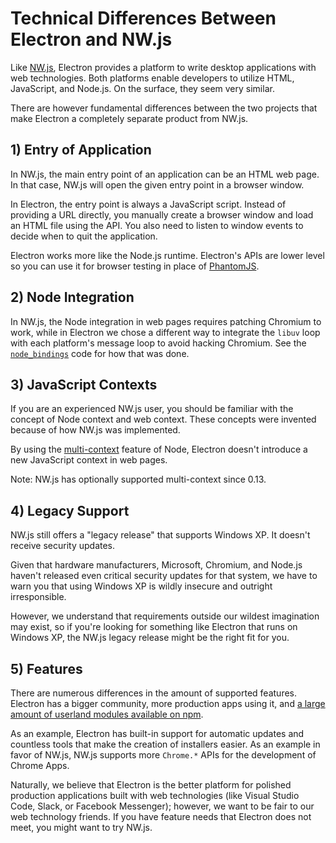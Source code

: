 # Technical Differences Between Electron and NW.js

Like [NW.js][nwjs], Electron provides a platform to write desktop applications with web
technologies. Both platforms enable developers to utilize HTML, JavaScript, and
Node.js. On the surface, they seem very similar.

There are however fundamental differences between the two projects that make
Electron a completely separate product from NW.js.

## 1) Entry of Application

In NW.js, the main entry point of an application can be an HTML web page. In
that case, NW.js will open the given entry point in a browser window.

In Electron, the entry point is always a JavaScript script. Instead of providing a
URL directly, you manually create a browser window and load an HTML file using
the API. You also need to listen to window events to decide when to quit the
application.

Electron works more like the Node.js runtime. Electron's APIs are lower level so
you can use it for browser testing in place of
[PhantomJS](https://phantomjs.org/).

## 2) Node Integration

In NW.js, the Node integration in web pages requires patching Chromium to work,
while in Electron we chose a different way to integrate the `libuv` loop with
each platform's message loop to avoid hacking Chromium. See the
[`node_bindings`][node-bindings] code for how that was done.

## 3) JavaScript Contexts

If you are an experienced NW.js user, you should be familiar with the concept of
Node context and web context. These concepts were invented because of how NW.js
was implemented.

By using the
[multi-context](https://github.com/nodejs/node-v0.x-archive/commit/756b622)
feature of Node, Electron doesn't introduce a new JavaScript context in web
pages.

Note: NW.js has optionally supported multi-context since 0.13.

## 4) Legacy Support

NW.js still offers a "legacy release" that supports Windows XP. It doesn't
receive security updates.

Given that hardware manufacturers, Microsoft, Chromium, and Node.js haven't
released even critical security updates for that system, we have to warn you
that using Windows XP is wildly insecure and outright irresponsible.

However, we understand that requirements outside our wildest imagination may
exist, so if you're looking for something like Electron that runs on Windows XP,
the NW.js legacy release might be the right fit for you.

## 5) Features

There are numerous differences in the amount of supported features. Electron has
a bigger community, more production apps using it, and [a large amount of
userland modules available on npm][electron-modules].

As an example, Electron has built-in support for automatic updates and countless
tools that make the creation of installers easier. As an example in favor of
NW.js, NW.js supports more `Chrome.*` APIs for the development of Chrome Apps.

Naturally, we believe that Electron is the better platform for polished
production applications built with web technologies (like Visual Studio Code,
Slack, or Facebook Messenger); however, we want to be fair to our web technology
friends. If you have feature needs that Electron does not meet, you might want
to try NW.js.

[nwjs]: https://nwjs.io/
[electron-modules]: https://www.npmjs.com/search?q=electron
[node-bindings]: https://github.com/electron/electron/tree/main/lib/common
